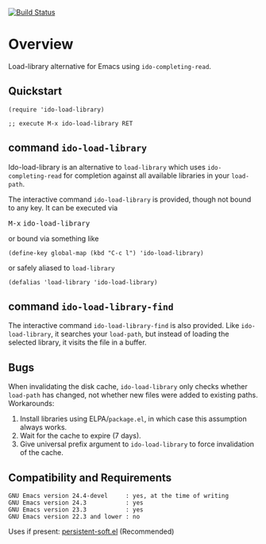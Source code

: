 [![Build Status](https://secure.travis-ci.org/rolandwalker/ido-load-library.png?branch=master)](http://travis-ci.org/rolandwalker/ido-load-library)

# Overview

Load-library alternative for Emacs using `ido-completing-read`.

## Quickstart

```elisp
(require 'ido-load-library)
 
;; execute M-x ido-load-library RET
```

## command `ido-load-library`

Ido-load-library is an alternative to `load-library` which uses
`ido-completing-read` for completion against all available
libraries in your `load-path`.

The interactive command `ido-load-library` is provided, though
not bound to any key.  It can be executed via

<kbd>M-x</kbd> <kbd>ido-load-library</kbd>

or bound via something like

```elisp
(define-key global-map (kbd "C-c l") 'ido-load-library)
```

or safely aliased to `load-library`

```elisp
(defalias 'load-library 'ido-load-library)
```

## command `ido-load-library-find`

The interactive command `ido-load-library-find` is also
provided.  Like `ido-load-library`, it searches your
`load-path`, but instead of loading the selected library,
it visits the file in a buffer.

## Bugs

When invalidating the disk cache, `ido-load-library` only checks
whether `load-path` has changed, not whether new files were added
to existing paths.  Workarounds:

1.  Install libraries using ELPA/`package.el`, in which case this
    assumption always works.
2.  Wait for the cache to expire (7 days).
3.  Give universal prefix argument to `ido-load-library`
    to force invalidation of the cache.

## Compatibility and Requirements

	GNU Emacs version 24.4-devel     : yes, at the time of writing
	GNU Emacs version 24.3           : yes
	GNU Emacs version 23.3           : yes
	GNU Emacs version 22.3 and lower : no

Uses if present: [persistent-soft.el](http://github.com/rolandwalker/persistent-soft) (Recommended)
